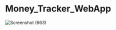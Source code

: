 # Money_Tracker_WebApp
![Screenshot (663)](https://github.com/anjali21a/Money_Tracker_WebApp/assets/128250000/baed50f0-5f30-4492-92ec-f3ecd154d465)

